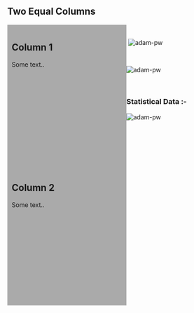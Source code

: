 <head>
<style>
.column {
  float: left;
  width: 50%;
  padding: 10px;
  height: 300px; /* Should be removed. Only for demonstration */
}
.row:after {
  content: "";
  display: table;
  clear: both;
}
</style>
</head>


<h2>Two Equal Columns</h2>

<div style="content: ""; display: table; clear: both;">
  <div  style="background-color:#aaa; float: left; width: 50%; padding: 10px; height: 300px;">
    <h2>Column 1</h2>
    <p>Some text..</p>
  </div>
  <div style="background-color:#aaa; float: left; width: 50%; padding: 10px; height: 300px;">
    <h2>Column 2</h2>
    <p>Some text..</p>
  </div>
</div>

<!--
**Chandima301/Chandima301** is a ✨ _special_ ✨ repository because its `README.md` (this file) appears on your GitHub profile.

Here are some ideas to get you started:

- 🔭 I’m currently working on ...
- 🌱 I’m currently learning ...
- 👯 I’m looking to collaborate on ...
- 🤔 I’m looking for help with ...
- 💬 Ask me about ...
- 📫 How to reach me: ...
- 😄 Pronouns: ...
- ⚡ Fun fact: ...
-->

<br>

<p>&nbsp;<img align="center" src="https://github-readme-stats.vercel.app/api?username=chandima301&show_icons=true&locale=en&bg_color=0d1117&text_color=ffffff&repo=convoychat"
    alt="adam-pw" /></p>

<br>

<p><img align="center" src="https://github-readme-streak-stats.herokuapp.com/?user=Chandima301&theme=dark&background=0d1117&date_format=M%20j%5B%2C%20Y%5D" alt="adam-pw" /></p>

<br>

<h3>Statistical Data :-</h3>
<p><img align="center"
    src="https://github-readme-stats.vercel.app/api/top-langs?username=Chandima301&show_icons=true&locale=en&bg_color=0d1117&text_color=ffffff&layout=compact"
    alt="adam-pw" 
    bg_color=#808080/></p>
